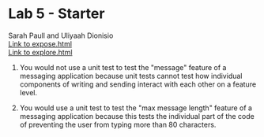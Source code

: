# Lab 5 - Starter
Sarah Paull and Uliyaah Dionisio <br>
[Link to expose.html](https://uliyaah.github.io/Lab5_Starter/expose)<br>
[Link to explore.html](https://uliyaah.github.io/Lab5_Starter/explore)

1. You would not use a unit test to test the "message" feature of a messaging application because unit tests cannot test how individual components of writing and sending interact with each other on a feature level.

2. You would use a unit test to test the "max message length" feature of a messaging application because this tests the individual part of the code of preventing the user from typing more than 80 characters. 
